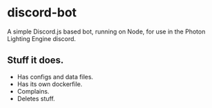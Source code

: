 # discord-bot
A simple Discord.js based bot, running on Node, for use in the Photon Lighting Engine discord.

## Stuff it does.
- Has configs and data files.
- Has its own dockerfile.
- Complains.
- Deletes stuff.
